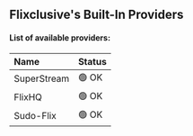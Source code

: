 ## Flixclusive's Built-In Providers
#### List of available providers:
| Name          | Status    |
| :-----------  | :-------  |
| SuperStream | 🟢 OK |
| FlixHQ | 🟢 OK |
| Sudo-Flix | 🟢 OK |
